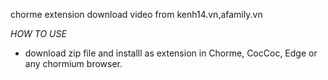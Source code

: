 chorme extension download video from kenh14.vn,afamily.vn


*HOW TO USE*
- download zip file and installl as extension in Chorme, CocCoc, Edge or any chormium browser.
